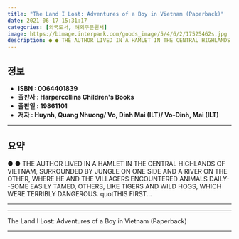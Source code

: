 ```yaml
---
title: "The Land I Lost: Adventures of a Boy in Vietnam (Paperback)"
date: 2021-06-17 15:31:17
categories: [외국도서, 해외주문원서]
image: https://bimage.interpark.com/goods_image/5/4/6/2/17525462s.jpg
description: ● ● THE AUTHOR LIVED IN A HAMLET IN THE CENTRAL HIGHLANDS OF VIETNAM, SURROUNDED BY JUNGLE ON ONE SIDE AND A RIVER ON THE OTHER, WHERE HE AND THE VILLAGERS EN
---
```


## **정보**

- **ISBN : 0064401839**
- **출판사 : Harpercollins Children's Books**
- **출판일 : 19861101**
- **저자 : Huynh, Quang Nhuong/ Vo, Dinh Mai (ILT)/ Vo-Dinh, Mai (ILT)**

------



## **요약**

●  ●  THE AUTHOR LIVED IN A HAMLET IN THE CENTRAL HIGHLANDS OF VIETNAM, SURROUNDED BY JUNGLE ON ONE SIDE AND A RIVER ON THE OTHER, WHERE HE AND THE VILLAGERS ENCOUNTERED ANIMALS DAILY--SOME EASILY TAMED, OTHERS, LIKE TIGERS AND WILD HOGS, WHICH WERE TERRIBLY DANGEROUS. quotTHIS FIRST... 

------



------


The Land I Lost: Adventures of a Boy in Vietnam (Paperback) 

------


